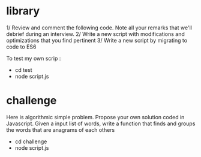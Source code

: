 # library 

1/ Review and comment the following code. Note all your remarks that we'll debrief during an interview.
2/ Write a new script with modifications and optimizations that you find pertinent
3/ Write a new script by migrating to code to ES6

To test my own scrip :
- cd test
- node script.js

# challenge

Here is algorithmic simple problem. Propose your own solution coded in Javascript.
Given a input list of words, write a function that finds and groups the words that are anagrams of each others

- cd challenge
- node script.js